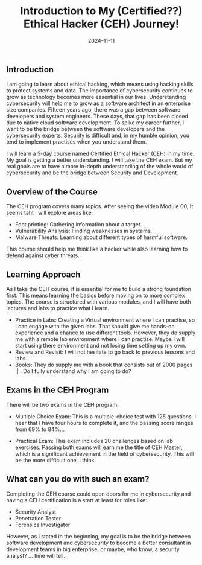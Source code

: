 ﻿---
date: 2024-11-11
title: "Introduction to My (Certified??) Ethical Hacker (CEH) Journey!"
seoTitle: "Journey to Becoming a Certified Ethical Hacker"
seoDescription: "Pursue ethical hacking to connect software development with cybersecurity, aiming for CEH certification and enhanced cybersecurity knowledge"
datePublished: Mon Nov 11 2024 13:47:33 GMT+0000 (Coordinated Universal Time)
cuid: cm3d2vnt9000v09i9dmz0byo4
slug: introduction-to-my-certified-ethical-hacker-ceh-journey
cover: /assets/images/blog/introduction-to-my-certified-ethical-hacker-ceh-journey/2024-11-11-introduction-to-my-certified-ethical-hacker-ceh-journey.cover.jpg
tags: cybersecurity cehv12

---

## Introduction

I am going to learn about ethical hacking, which means using hacking skills to protect systems and data. The importance of cybersecurity continues to grow as technology becomes more essential in our lives. Understanding cybersecurity will help me to grow as a software architect in an enterprise size companies. Fifteen years ago, there was a gap between software developers and system engineers. These days, that gap has been closed due to native cloud software development. To spike my career further, I want to be the bridge between the software developers and the cybersecurity experts. Security is difficult and, in my humble opinion, you tend to implement practises when you understand them.

I will learn a 5-day course named [Certified Ethical Hacker (CEH)](https://iclass.eccouncil.org/courses/certified-ethical-hacker-ceh-v12-sk/)  in my time. My goal is getting a better understanding. I will take the CEH exam. But my real goals are to have a more in-depth understanding of the whole world of cybersecurity and be the bridge between Security and Development.

 
## Overview of the Course

The CEH program covers many topics. After seeing the video Module 00, It seems taht I will explore areas like:

* Foot printing: Gathering information about a target.
* Vulnerability Analysis: Finding weaknesses in systems.
* Malware Threats: Learning about different types of harmful software.

This course should help me think like a hacker while also learning how to defend against cyber threats.

## Learning Approach
As I take the CEH course, it is essential for me to build a strong foundation first. This means learning the basics before moving on to more complex topics. The course is structured with various modules, and I will have both lectures and labs to practice what I learn. 

* Practice in Labs: Creating a Virtual environment where I can practise, so I can engage with the given labs. That should give me hands-on experience and a chance to use different tools. However, they do supply me with a remote lab environment where I can practise. Maybe I will start using there environment and not losing time setting up my own.
* Review and Revisit: I will not hesitate to go back to previous lessons and labs. 
* Books: They do supply me with a book that consists out of 2000 pages :|  . Do I fully understand why I am going to do? 

## Exams in the CEH Program
There will be two exams in the CEH program:

* Multiple Choice Exam: This is a multiple-choice test with 125 questions. I hear that I have four hours to complete it, and the passing score ranges from 69% to 84%...

* Practical Exam: This exam includes 20 challenges based on lab exercises. Passing both exams will earn me the title of CEH Master, which is a significant achievement in the field of cybersecurity. This will be the more difficult one, I think.

## What can you do with such an exam?
Completing the CEH course could open doors for me in cybersecurity and having a CEH certification is a start at least for roles like:

- Security Analyst
- Penetration Tester
- Forensics Investigator

However, as I stated in the beginning, my goal is to be the bridge between software development and cybersecurity to become a better consultant in development teams in big enterprise, or maybe, who know, a security analyst? ... time will tell.


